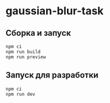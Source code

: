 # gaussian-blur-task

## Сборка и запуск
```
npm ci
npm run build
npm run preview
```

## Запуск для разработки
``` 
npm ci
npm run dev
```
